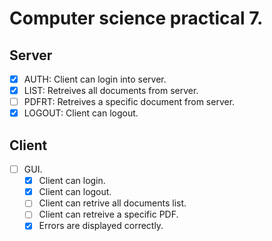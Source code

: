 # Computer science practical 7.

## Server

 - [x] AUTH: Client can login into server.
 - [x] LIST: Retreives all documents from server.
 - [ ] PDFRT: Retreives a specific document from server.
 - [x] LOGOUT: Client can logout.

## Client

 - [ ] GUI.
   - [x] Client can login.
   - [x] Client can logout.
   - [ ] Client can retrive all documents list.
   - [ ] Client can retreive a specific PDF.
   - [x] Errors are displayed correctly. 